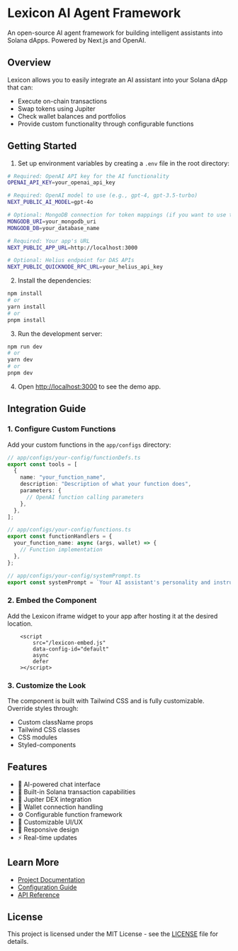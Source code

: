 # Lexicon AI Agent Framework

An open-source AI agent framework for building intelligent assistants into Solana dApps. Powered by Next.js and OpenAI.

## Overview

Lexicon allows you to easily integrate an AI assistant into your Solana dApp that can:

- Execute on-chain transactions
- Swap tokens using Jupiter
- Check wallet balances and portfolios
- Provide custom functionality through configurable functions

## Getting Started

1. Set up environment variables by creating a `.env` file in the root directory:

```bash
# Required: OpenAI API key for the AI functionality
OPENAI_API_KEY=your_openai_api_key

# Required: OpenAI model to use (e.g., gpt-4, gpt-3.5-turbo)
NEXT_PUBLIC_AI_MODEL=gpt-4o

# Optional: MongoDB connection for token mappings (if you want to use token mappings, and save addresses = tickers)
MONGODB_URI=your_mongodb_uri
MONGODB_DB=your_database_name

# Required: Your app's URL
NEXT_PUBLIC_APP_URL=http://localhost:3000

# Optional: Helius endpoint for DAS APIs
NEXT_PUBLIC_QUICKNODE_RPC_URL=your_helius_api_key
```

2. Install the dependencies:

```bash
npm install
# or
yarn install
# or
pnpm install
```

3. Run the development server:

```bash
npm run dev
# or
yarn dev
# or
pnpm dev
```

4. Open [http://localhost:3000](http://localhost:3000) to see the demo app.

## Integration Guide

### 1. Configure Custom Functions

Add your custom functions in the `app/configs` directory:

```typescript
// app/configs/your-config/functionDefs.ts
export const tools = [
  {
    name: "your_function_name",
    description: "Description of what your function does",
    parameters: {
      // OpenAI function calling parameters
    },
  },
];

// app/configs/your-config/functions.ts
export const functionHandlers = {
  your_function_name: async (args, wallet) => {
    // Function implementation
  },
};

// app/configs/your-config/systemPrompt.ts
export const systemPrompt = `Your AI assistant's personality and instructions`;
```

### 2. Embed the Component

Add the Lexicon iframe widget to your app after hosting it at the desired location. 

```tsx
    <script 
        src="/lexicon-embed.js" 
        data-config-id="default"
        async
        defer
    ></script>
```

### 3. Customize the Look

The component is built with Tailwind CSS and is fully customizable. Override styles through:

- Custom className props
- Tailwind CSS classes
- CSS modules
- Styled-components

## Features

- 🤖 AI-powered chat interface
- 💱 Built-in Solana transaction capabilities
- 🔄 Jupiter DEX integration
- 👛 Wallet connection handling
- ⚙️ Configurable function framework
- 🎨 Customizable UI/UX
- 📱 Responsive design
- ⚡️ Real-time updates

## Learn More

- [Project Documentation](docs/README.md)
- [Configuration Guide](docs/configuration.md)
- [API Reference](docs/api-reference.md)


## License

This project is licensed under the MIT License - see the [LICENSE](LICENSE) file for details.
